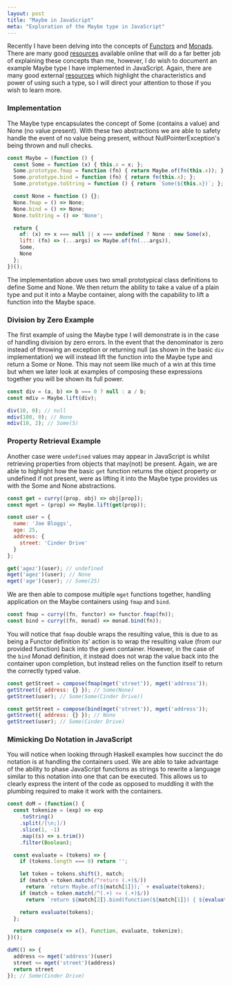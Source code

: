 ```yaml
---
layout: post
title: "Maybe in JavaScript"
meta: "Exploration of the Maybe type in JavaScript"
---
```


Recently I have been delving into the concepts of [Functors](http://learnyouahaskell.com/functors-applicative-functors-and-monoids) and [Monads](http://learnyouahaskell.com/a-fistful-of-monads).
There are many good [resources](https://curiosity-driven.org/monads-in-javascript) available online that will do a far better job of explaining these concepts than me, however, I do wish to document an example Maybe type I have implemented in JavaScript.
Again, there are many good external [resources](http://sean.voisen.org/blog/2013/10/intro-monads-maybe/) which highlight the characteristics and power of using such a type, so I will direct your attention to those if you wish to learn more.
<!--more-->

### Implementation

The Maybe type encapsulates the concept of Some (contains a value) and None (no value present).
With these two abstractions we are able to safety handle the event of no value being present, without NullPointerException's being thrown and null checks.

```js
const Maybe = (function () {
  const Some = function (x) { this.x = x; };
  Some.prototype.fmap = function (fn) { return Maybe.of(fn(this.x)); };
  Some.prototype.bind = function (fn) { return fn(this.x); };
  Some.prototype.toString = function () { return `Some(${this.x})`; };

  const None = function () {};
  None.fmap = () => None;
  None.bind = () => None;
  None.toString = () => 'None';

  return {
    of: (x) => x === null || x === undefined ? None : new Some(x),
    lift: (fn) => (...args) => Maybe.of(fn(...args)),
    Some,
    None
  };
})();
```

The implementation above uses two small prototypical class definitions to define Some and None.
We then return the ability to take a value of a plain type and put it into a Maybe container, along with the capability to lift a function into the Maybe space.

### Division by Zero Example

The first example of using the Maybe type I will demonstrate is in the case of handling division by zero errors.
In the event that the denominator is zero instead of throwing an exception or returning null (as shown in the basic `div` implementation) we will instead lift the function into the Maybe type and return a Some or None.
This may not seem like much of a win at this time but when we later look at examples of composing these expressions together you will be shown its full power.

```js
const div = (a, b) => b === 0 ? null : a / b;
const mdiv = Maybe.lift(div);

div(10, 0); // null
mdiv(100, 0); // None
mdiv(10, 2); // Some(5)
```

### Property Retrieval Example

Another case were `undefined` values may appear in JavaScript is whilst retrieving properties from objects that may(not) be present.
Again, we are able to highlight how the basic `get` function returns the object property or undefined if not present, were as lifting it into the Maybe type provides us with the Some and None abstractions.

```js
const get = curry((prop, obj) => obj[prop]);
const mget = (prop) => Maybe.lift(get(prop));

const user = {
  name: 'Joe Bloggs',
  age: 25,
  address: {
    street: 'Cinder Drive'
  }
};

get('agez')(user); // undefined
mget('agez')(user); // None
mget('age')(user); // Some(25)
```

We are then able to compose multiple `mget` functions together, handling application on the Maybe containers using `fmap` and `bind`.

```js
const fmap = curry((fn, functor) => functor.fmap(fn));
const bind = curry((fn, monad) => monad.bind(fn));
```

You will notice that `fmap` double wraps the resulting value, this is due to as being a Functor definition its' action is to wrap the resulting value (from our provided function) back into the given container.
However, in the case of the `bind` Monad definition, it instead does not wrap the value back into the container upon completion, but instead relies on the function itself to return the correctly typed value.

```js
const getStreet = compose(fmap(mget('street')), mget('address'));
getStreet({ address: {} }); // Some(None)
getStreet(user); // Some(Some(Cinder Drive))

const getStreet = compose(bind(mget('street')), mget('address'));
getStreet({ address: {} }); // None
getStreet(user); // Some(Cinder Drive)
```

### Mimicking Do Notation in JavaScript

You will notice when looking through Haskell examples how succinct the do notation is at handling the containers used.
We are able to take advantage of the ability to phase JavaScript functions as strings to rewrite a language similar to this notation into one that can be executed.
This allows us to clearly express the intent of the code as opposed to muddling it with the plumbing required to make it work with the containers.

```js
const doM = (function() {
  const tokenize = (exp) => exp
    .toString()
    .split(/[\n;]/)
    .slice(1, -1)
    .map((s) => s.trim())
    .filter(Boolean);

  const evaluate = (tokens) => {
    if (tokens.length === 0) return '';

    let token = tokens.shift(), match;
    if (match = token.match(/^return (.+)$/))
      return `return Maybe.of(${match[1]});` + evaluate(tokens);
    if (match = token.match(/^(.+) <= (.+)$/))
      return `return ${match[2]}.bind(function(${match[1]}) { ${evaluate(tokens)} });`;

    return evaluate(tokens);
  };

  return compose(x => x(), Function, evaluate, tokenize);
})();

doM(() => {
  address <= mget('address')(user)
  street <= mget('street')(address)
  return street
}); // Some(Cinder Drive)
```
